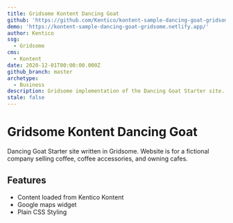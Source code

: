 ```yaml
---
title: Gridsome Kontent Dancing Goat
github: 'https://github.com/Kentico/kontent-sample-dancing-goat-gridsome'
demo: 'https://kontent-sample-dancing-goat-gridsome.netlify.app/'
author: Kentico
ssg:
  - Gridsome
cms:
  - Kontent
date: 2020-12-01T00:00:00.000Z
github_branch: master
archetype:
  - Business
description: Gridsome implementation of the Dancing Goat Starter site.
stale: false
---
```


# Gridsome Kontent Dancing Goat

Dancing Goat Starter site written in Gridsome.
Website is for a fictional company selling coffee, coffee accessories, and owning cafes.

## Features

* Content loaded from Kentico Kontent
* Google maps widget
* Plain CSS Styling
